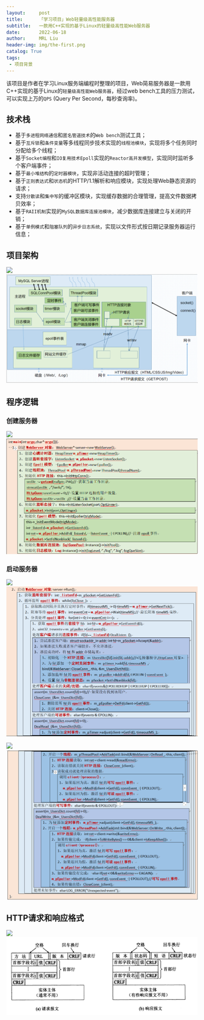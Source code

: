 ```yaml
---
layout:     post
title:      「学习项目」Web轻量级高性能服务器
subtitle:   一款用C++实现的基于Linux的轻量级高性能Web服务器
date:       2022-06-18
author:     MRL Liu
header-img: img/the-first.png
catalog: True
tags:
 - 项目背景
---
```


​	 	  该项目是作者在学习Linux服务端编程时整理的项目，Web简易服务器是一款用C++实现的基于Linux的`轻量级高性能Web服务器`，经过web bench工具的压力测试，可以实现上万的`QPS` (Query Per Second，每秒查询率)。

## 技术栈

* 基于`多进程网络通信`和`匿名管道技术`的`Web bench`测试工具；
* 基于`互斥锁`和`条件变量`等多线程同步技术实现的`线程池模块`，实现将多个任务同时分配给多个线程；
* 基于`Socket编程`和`IO复用技术Epoll`实现的`Reactor高并发模型`，实现同时监听多个客户端事件；
* 基于`最小堆结构`的`定时器模块`，实现非活动连接的超时管理；
* 基于`正则表达式`和`状态机`的HTTP/1.1解析和响应模块，实现处理Web静态资源的请求；
* 支持`分散读`和`集中写`的缓冲区模块，实现缓存数据的合理管理，提高文件数据拷贝效率；
* 基于`RAII机制`实现的`MySQL数据库连接池模块`，减少数据库连接建立与关闭的开销；
* 基于`单例模式`和`阻塞队列`的`异步日志系统`，实现以文件形式按日期记录服务器运行信息；

## 项目架构

![]({{site.baseurl}}/img-post/项目背景/【学习项目】Web简易服务器项目/Web服务器模块关系.png)
![img](../img-post/项目背景/【学习项目】Web简易服务器项目/Web服务器模块关系.png)

## 程序逻辑

### 创建服务器

![]({{site.baseurl}}/img-post/项目背景/【学习项目】Web简易服务器项目/创建对象.png)
![img](../img-post/项目背景/【学习项目】Web简易服务器项目/创建对象.png)

### 启动服务器

![]({{site.baseurl}}/img-post/项目背景/【学习项目】Web简易服务器项目/启动服务器（一）.png)
![img](../img-post/项目背景/【学习项目】Web简易服务器项目/启动服务器（一）.png)

![]({{site.baseurl}}/img-post/项目背景/【学习项目】Web简易服务器项目/启动服务器（二）.png)
![img](../img-post/项目背景/【学习项目】Web简易服务器项目/启动服务器（二）.png)

## HTTP请求和响应格式

![]({{site.baseurl}}/img-post/项目背景/【学习项目】Web简易服务器项目/请求报文和响应报文.png)
![img](../img-post/项目背景/【学习项目】Web简易服务器项目/请求报文和响应报文.png)
